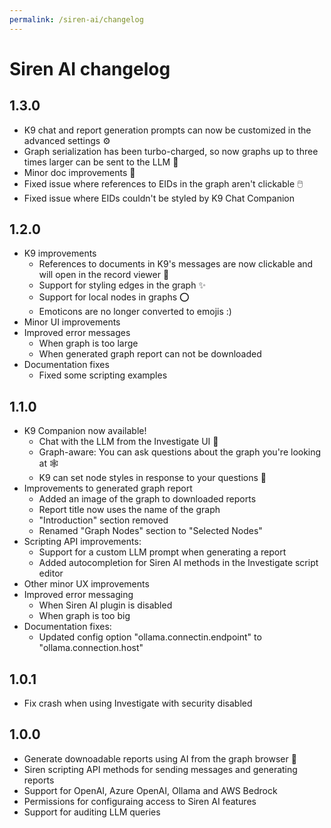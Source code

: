 ```yaml
---
permalink: /siren-ai/changelog
---
```

# Siren AI changelog

## 1.3.0

- K9 chat and report generation prompts can now be customized in the advanced settings ⚙️
- Graph serialization has been turbo-charged, so now graphs up to three times larger can be sent to the LLM 🦣
- Minor doc improvements 📑
- Fixed issue where references to EIDs in the graph aren't clickable 🖱️
- Fixed issue where EIDs couldn't be styled by K9 Chat Companion

## 1.2.0

- K9 improvements
    - References to documents in K9's messages are now clickable and will open in the record viewer 🔗
    - Support for styling edges in the graph ✨
    - Support for local nodes in graphs ⭕
    - Emoticons are no longer converted to emojis :)
- Minor UI improvements
- Improved error messages
    - When graph is too large
    - When generated graph report can not be downloaded
- Documentation fixes
    - Fixed some scripting examples

## 1.1.0

- K9 Companion now available!
    - Chat with the LLM from the Investigate UI 💬
    - Graph-aware: You can ask questions about the graph you're looking at 🕸️
    - K9 can set node styles in response to your questions 💅
- Improvements to generated graph report
    - Added an image of the graph to downloaded reports
    - Report title now uses the name of the graph
    - "Introduction" section removed
    - Renamed "Graph Nodes" section to "Selected Nodes"
- Scripting API improvements:
    - Support for a custom LLM prompt when generating a report
    - Added autocompletion for Siren AI methods in the Investigate script editor
- Other minor UX improvements
- Improved error messaging
    - When Siren AI plugin is disabled
    - When graph is too big
- Documentation fixes:
    - Updated config option "ollama.connectin.endpoint" to "ollama.connection.host"

## 1.0.1

- Fix crash when using Investigate with security disabled

## 1.0.0

- Generate downoadable reports using AI from the graph browser 📄
- Siren scripting API methods for sending messages and generating reports
- Support for OpenAI, Azure OpenAI, Ollama and AWS Bedrock
- Permissions for configuraing access to Siren AI features
- Support for auditing LLM queries
